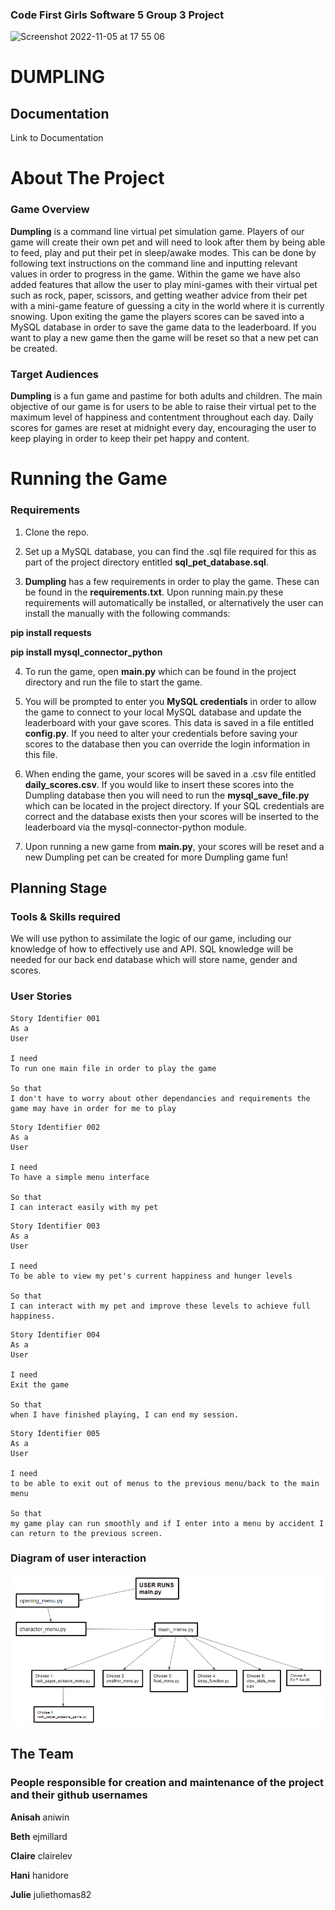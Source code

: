 ### Code First Girls Software 5 Group 3 Project

<img width="413" alt="Screenshot 2022-11-05 at 17 55 06" src="https://user-images.githubusercontent.com/106448997/200134285-af6d0b03-3b65-497f-895b-8df95942b4b6.png">




# **DUMPLING**

## Documentation
Link to Documentation

# **About The Project** 

### Game Overview

**Dumpling** is a command line virtual pet simulation game. Players of our game will create their own pet and will need to look after them by being able to feed, play and put their pet in sleep/awake modes. This can be done by following text instructions on the command line and inputting relevant values in order to progress in the game. Within the game we have also added features that allow the user to play mini-games with their virtual pet such as rock, paper, scissors, and getting weather advice from their pet with a mini-game feature of guessing a city in the world where it is currently snowing. Upon exiting the game the players scores can be saved into a MySQL database in order to save the game data to the leaderboard. If you want to play a new game then the game will be reset so that a new pet can be created. 

### Target Audiences

**Dumpling** is a fun game and pastime for both adults and children. The main objective of our game is for users to be 
able to raise their virtual pet to the maximum level of happiness and contentment throughout each day. Daily scores for 
games are reset at midnight every day, encouraging the user to keep playing in order to keep their pet happy and 
content.

# Running the Game

### Requirements 

1. Clone the repo.

2. Set up a MySQL database, you can find the .sql file required for this as part of the project directory entitled **sql_pet_database.sql**. 

3. **Dumpling** has a few requirements in order to play the game. These can be found in the **requirements.txt**. Upon
running main.py these requirements will automatically be installed, or alternatively the user can install the manually 
with the following commands:

**pip install requests**

**pip install mysql_connector_python**

4. To run the game, open **main.py** which can be found in the project directory and run the file to start the game. 

5. You will be prompted to enter you **MySQL credentials** in order to allow the game to connect to your local MySQL database and update the leaderboard with your gave scores. This data is saved in a file entitled **config.py**. If you need to alter your credentials before saving your scores to the database then you can override the login information in this file. 

6. When ending the game, your scores will be saved in a .csv file entitled **daily_scores.csv**. If you would like to insert these scores into the Dumpling database then you will need to run the **mysql_save_file.py** which can be located in the project directory. If your SQL credentials are correct and the database exists then your scores will be inserted to the leaderboard via the mysql-connector-python module. 

7. Upon running a new game from **main.py**, your scores will be reset and a new Dumpling pet can be created for more Dumpling game fun!

## Planning Stage

### Tools & Skills required

We will use python to assimilate the logic of our game, including our knowledge of how to effectively use and API.
SQL knowledge will be needed for our back end database which will store name, gender and scores.



### User Stories

```
Story Identifier 001
As a 
User

I need 
To run one main file in order to play the game

So that
I don't have to worry about other dependancies and requirements the game may have in order for me to play

```

```
Story Identifier 002
As a 
User

I need 
To have a simple menu interface

So that
I can interact easily with my pet

```

```
Story Identifier 003
As a 
User

I need 
To be able to view my pet's current happiness and hunger levels

So that
I can interact with my pet and improve these levels to achieve full happiness.

```

```
Story Identifier 004
As a 
User

I need 
Exit the game

So that
when I have finished playing, I can end my session.

```

```
Story Identifier 005
As a 
User

I need 
to be able to exit out of menus to the previous menu/back to the main menu

So that
my game play can run smoothly and if I enter into a menu by accident I can return to the previous screen.

```

### Diagram of user interaction

![img.png](img.png)


## The Team

### People responsible for creation and maintenance of the project and their github usernames

**Anisah** aniwin

**Beth** ejmillard

**Claire** clairelev

**Hani** hanidore

**Julie** juliethomas82

